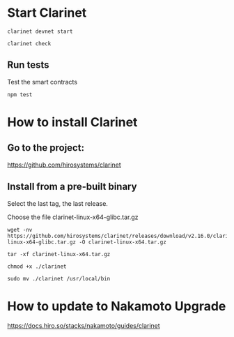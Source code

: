 
# Start Clarinet

```
clarinet devnet start
```

```
clarinet check
```

## Run tests

Test the smart contracts

```
npm test
```

# How to install Clarinet

## Go to the project:
https://github.com/hirosystems/clarinet

## Install from a pre-built binary

Select the last tag, the last release.

Choose the file clarinet-linux-x64-glibc.tar.gz 

```
wget -nv https://github.com/hirosystems/clarinet/releases/download/v2.16.0/clarinet-linux-x64-glibc.tar.gz -O clarinet-linux-x64.tar.gz

tar -xf clarinet-linux-x64.tar.gz

chmod +x ./clarinet

sudo mv ./clarinet /usr/local/bin
```

# How to update to Nakamoto Upgrade

https://docs.hiro.so/stacks/nakamoto/guides/clarinet